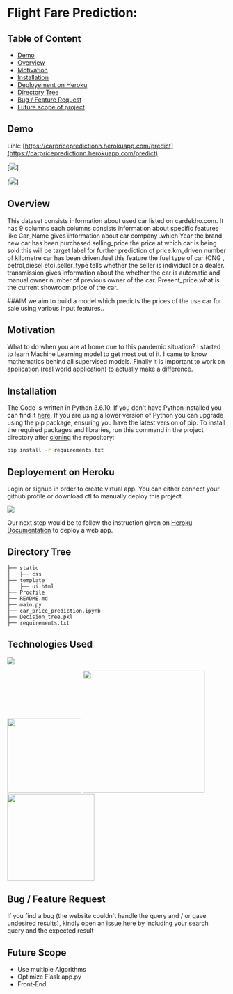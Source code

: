 # Flight Fare Prediction: 

## Table of Content
  * [Demo](#demo)
  * [Overview](#overview)
  * [Motivation](#motivation)
  * [Installation](#installation)
  * [Deployement on Heroku](#deployement-on-heroku)
  * [Directory Tree](#directory-tree)
  * [Bug / Feature Request](#bug---feature-request)
  * [Future scope of project](#future-scope)


## Demo
Link: [https://carpricepredictionn.herokuapp.com/predict](https://carpricepredictionn.herokuapp.com/predict)

[![](https://i.imgur.com/R1g2wvC.png)]

[![](https://i.imgur.com/p0aeL6c.png)]

## Overview
This dataset consists information about used car listed on cardekho.com. It has 9 columns each columns consists information about specific features like Car_Name gives information about car company .which Year the brand new car has been purchased.selling_price the price at which car is being sold this will be target label for further prediction of price.km_driven number of kilometre car has been driven.fuel this feature the fuel type of car (CNG , petrol,diesel etc).seller_type tells whether the seller is individual or a dealer. transmission gives information about the whether the car is automatic and manual.owner number of previous owner of the car. Present_price what is the current showroom price of the car.

##AIM
we aim to build a model which predicts the prices of the use car for sale using various input features..

## Motivation
What to do when you are at home due to this pandemic situation? I started to learn Machine Learning model to get most out of it. I came to know mathematics behind all supervised models. Finally it is important to work on application (real world application) to actually make a difference.

## Installation
The Code is written in Python 3.6.10. If you don't have Python installed you can find it [here](https://www.python.org/downloads/). If you are using a lower version of Python you can upgrade using the pip package, ensuring you have the latest version of pip. To install the required packages and libraries, run this command in the project directory after [cloning](https://www.howtogeek.com/451360/how-to-clone-a-github-repository/) the repository:
```bash
pip install -r requirements.txt
```

## Deployement on Heroku
Login or signup in order to create virtual app. You can either connect your github profile or download ctl to manually deploy this project.

[![](https://i.imgur.com/dKmlpqX.png)](https://heroku.com)

Our next step would be to follow the instruction given on [Heroku Documentation](https://devcenter.heroku.com/articles/getting-started-with-python) to deploy a web app.

## Directory Tree 
```
├── static 
│   ├── css
├── template
│   ├── ui.html
├── Procfile
├── README.md
├── main.py
├── car_price_prediction.ipynb
├── Decision_tree.pkl
├── requirements.txt
```

## Technologies Used

![](https://forthebadge.com/images/badges/made-with-python.svg)

[<img target="_blank" src="https://flask.palletsprojects.com/en/1.1.x/_images/flask-logo.png" width=170>](https://flask.palletsprojects.com/en/1.1.x/) [<img target="_blank" src="https://number1.co.za/wp-content/uploads/2017/10/gunicorn_logo-300x85.png" width=280>](https://gunicorn.org) [<img target="_blank" src="https://scikit-learn.org/stable/_static/scikit-learn-logo-small.png" width=200>](https://scikit-learn.org/stable/) 


## Bug / Feature Request

If you find a bug (the website couldn't handle the query and / or gave undesired results), kindly open an [issue](https://github.com/Priyam-Trivedi/car/issues) here by including your search query and the expected result

## Future Scope

* Use multiple Algorithms
* Optimize Flask app.py
* Front-End 
